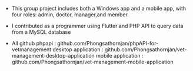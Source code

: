 - This group project includes both a Windows app and a mobile app, with four roles: admin, doctor, manager,and member.
- I contributed as a programmer using Flutter and PHP API to query data from a MySQL database

- All github
phpapi : github.com/Phongsathornjan/phpAPI-for-vetmanagement
desktop application : github.com/Phongsathornjan/vet-management-desktop-application
mobile application : github.com/Phongsathornjan/vet-management-mobile-application
